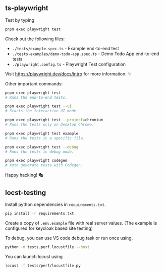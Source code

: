 ## ts-playwright

Test by typing:

```bash
pnpm exec playwright test
```

Check out the following files:

- `./tests/example.spec.ts` - Example end-to-end test
- `./tests-examples/demo-todo-app.spec.ts` - Demo Todo App end-to-end tests
- `./playwright.config.ts` - Playwright Test configuration

Visit https://playwright.dev/docs/intro for more information. ✨

Other important commands:

```bash
pnpm exec playwright test
# Runs the end-to-end tests.

pnpm exec playwright test --ui
# Starts the interactive UI mode.

pnpm exec playwright test --project=chromium
# Runs the tests only on Desktop Chrome.

pnpm exec playwright test example
# Runs the tests in a specific file.

pnpm exec playwright test --debug
# Runs the tests in debug mode.

pnpm exec playwright codegen
# Auto generate tests with Codegen.
```

Happy hacking! 🎭

## locst-testing

Install python dependencies in `requirements.txt`.

```bash
pip install -r requirements.txt
```

Create a copy of `.env.example` file with real server values. (The example is configured for keycloak based site testing)

To debug, you can use VS code debug task or run once using,

```bash
python -m tests.perf.locustfile --host
```

You can launch locust using

```bash
locust -f tests/perf/locustfile.py
```
